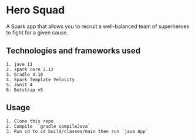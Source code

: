 # Hero Squad

A Spark app that allows you to recruit a well-balanced team of superheroes to fight for a given cause.

## Technologies and frameworks used
    1. java 11
    2. spark core 2.12
    3. Gradle 4.10
    4. Spark Template Velocity
    5. Junit 4
    6. Botstrap v5


## Usage

    1. Clone this repo
    2. Compile  `gradle compileJava`
    3. Run cd to cd build/classes/main then run `java App`